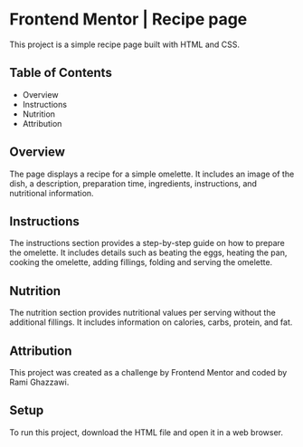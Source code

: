 # Frontend Mentor | Recipe page

This project is a simple recipe page built with HTML and CSS.

## Table of Contents

- Overview
- Instructions
- Nutrition
- Attribution

## Overview

The page displays a recipe for a simple omelette. It includes an image of the dish, a description, preparation time, ingredients, instructions, and nutritional information.

## Instructions

The instructions section provides a step-by-step guide on how to prepare the omelette. It includes details such as beating the eggs, heating the pan, cooking the omelette, adding fillings, folding and serving the omelette.

## Nutrition

The nutrition section provides nutritional values per serving without the additional fillings. It includes information on calories, carbs, protein, and fat.

## Attribution

This project was created as a challenge by Frontend Mentor and coded by Rami Ghazzawi.

## Setup

To run this project, download the HTML file and open it in a web browser.
